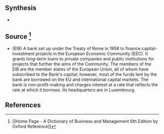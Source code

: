 ## Synthesis
- 
## Source [^1]
- (EIB) A bank set up under the Treaty of Rome in 1958 to finance capital-investment projects in the European Economic Community (EEC). It grants long-term loans to private companies and public institutions for projects that further the aims of the Community. The members of the EIB are the member states of the European Union, all of whom have subscribed to the Bank's capital; however, most of the funds lent by the bank are borrowed on the EU and international capital markets. The bank is non-profit-making and charges interest at a rate that reflects the rate at which it borrows. Its headquarters are in Luxembourg.
## References

[^1]: [[Home Page - A Dictionary of Business and Management 6th Edition by Oxford Reference]]